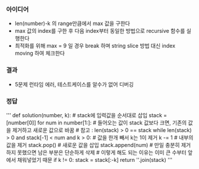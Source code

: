 ### 아이디어
  - len(number)-k 의 range만큼에서 max 값을 구한다
  - max 값의 index를 구한 후 다음 index부터 동일한 방법으로 recursive 함수를 실행한다
  - 최적화를 위해 max = 9 일 경우 break 하며 string slice 방법 대신 index moving 하여 체크한다
### 결과
  - 5문제 런타임 에러, 테스트케이스를 알수가 없어 디버깅 

### 정답
'''
def solution(number, k):
    # stack에 입력값을 순서대로 삽입 
    stack = [number[0]]
    for num in number[1:]:
        # 들어오는 값이 stack 값보다 크면, 기존의 값을 제거하고 새로운 값으로 바꿈 
        # 참고 : len(stack) > 0 == stack
        while len(stack) > 0 and stack[-1] < num and k > 0:
            # 값을 한개 빼서 k는 1이 제거 
            k -= 1
            # 내부의 값을 제거 
            stack.pop()
        # 새로운 값을 삽입 
        stack.append(num)
    # 만일 충분히 제거하지 못했으면 남은 부분은 단순하게 삭제
    # 이렇게 해도 되는 이유는 이미 큰 수부터 앞에서 채워넣었기 때문 
    if k != 0:
        stack = stack[:-k]
    return ''.join(stack)
'''
